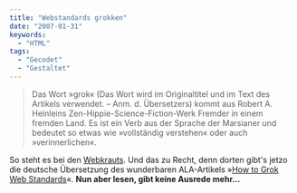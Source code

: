 ```yaml
---
title: "Webstandards grokken"
date: "2007-01-31"
keywords:
  - "HTML"
tags:
  - "Gecodet"
  - "Gestaltet"
---
```


> Das Wort »grok« (Das Wort wird im Originaltitel und im Text des Artikels verwendet. – Anm. d. Übersetzers) kommt aus Robert A. Heinleins Zen-Hippie-Science-Fiction-Werk Fremder in einem fremden Land. Es ist ein Verb aus der Sprache der Marsianer und bedeutet so etwas wie »vollständig verstehen« oder auch »verinnerlichen«.

So steht es bei den [Webkrauts](http://www.webkrauts.de/2007/01/30/webstandards-verinnerlichen/). Und das zu Recht, denn dorten gibt's jetzo die deutsche Übersetzung des wunderbaren ALA\-Artikels »[How to Grok Web Standards](http://alistapart.com/articles/grokwebstandards)«. **Nun aber lesen, gibt keine Ausrede mehr…**
